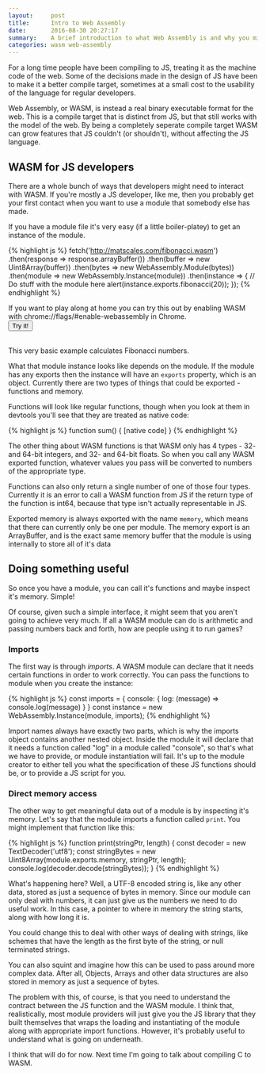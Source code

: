 ```yaml
---
layout:     post
title:      Intro to Web Assembly
date:       2016-08-30 20:27:17
summary:    A brief introduction to what Web Assembly is and why you might want to use it.
categories: wasm web-assembly
---
```


For a long time people have been compiling to JS, treating it as the machine code of the web. Some of the decisions made in the design of JS have been to make it a better compile target, sometimes at a small cost to the usability of the language for regular developers.

Web Assembly, or WASM, is instead a real binary executable format for the web. This is a compile target that is distinct from JS, but that still works with the model of the web. By being a completely seperate compile target WASM can grow features that JS couldn't (or shouldn't), without affecting the JS language.

## WASM for JS developers

There are a whole bunch of ways that developers might need to interact with WASM. If you're mostly a JS developer, like me, then you probably get your first contact when you want to use a module that somebody else has made.

If you have a module file it's very easy (if a little boiler-platey) to get an instance of the module.

{% highlight js %}
  fetch('http://matscales.com/fibonacci.wasm')
      .then(response => response.arrayBuffer())
      .then(buffer => new Uint8Array(buffer))
      .then(bytes => new WebAssembly.Module(bytes))
      .then(module => new WebAssembly.Instance(module))
      .then(instance => {
        // Do stuff with the module here
        alert(instance.exports.fibonacci(20));
      });
{% endhighlight %}

If you want to play along at home you can try this out by enabling WASM with chrome://flags/#enable-webassembly in Chrome.
<br/>
<button id="fib">Try it!</button>
<br/>
<br/>
<script>
  var button = document.getElementById('fib');
  button.addEventListener('click', function() {
    fetch('http://matscales.com/fibonacci.wasm')
        // Fuck you Jekyll!
        .then(function(response) {return response.arrayBuffer();})
        .then(function(buffer) {return new Uint8Array(buffer);})
        .then(function(bytes) {return new WebAssembly.Module(bytes);})
        .then(function(module) {return new WebAssembly.Instance(module);})
        .then(function(instance) {
          // Do stuff with the module here
          alert(instance.exports.fibonacci(20));
        });
  });
</script>

This very basic example calculates Fibonacci numbers.

What that module instance looks like depends on the module. If the module has any exports then the instance will have an `exports` property, which is an object. Currently there are two types of things that could be exported - functions and memory.

Functions will look like regular functions, though when you look at them in devtools you'll see that they are treated as native code:

{% highlight js %}
  function sum() { [native code] }
{% endhighlight %}

The other thing about WASM functions is that WASM only has 4 types - 32- and 64-bit integers, and 32- and 64-bit floats. So when you call any WASM exported function, whatever values you pass will be converted to numbers of the appropriate type.

Functions can also only return a single number of one of those four types. Currently it is an error to call a WASM function from JS if the return type of the function is int64, because that type isn't actually representable in JS.

Exported memory is always exported with the name `memory`, which means that there can currently only be one per module. The memory export is an ArrayBuffer, and is the exact same memory buffer that the module is using internally to store all of it's data

## Doing something useful

So once you have a module, you can call it's functions and maybe inspect it's memory. Simple!

Of course, given such a simple interface, it might seem that you aren't going to achieve very much. If all a WASM module can do is arithmetic and passing numbers back and forth, how are people using it to run games?

### Imports
The first way is through *imports*. A WASM module can declare that it needs certain functions in order to work correctly. You can pass the functions to module when you create the instance:

{% highlight js %}
  const imports = {
    console: {
      log: (message) => console.log(message)
    }
  }
  const instance = new WebAssembly.Instance(module, imports);
{% endhighlight %}

Import names always have exactly two parts, which is why the imports object contains another nested object. Inside the module it will declare that it needs a function called "log" in a module called "console", so that's what we have to provide, or module instantiation will fail. It's up to the module creator to either tell you what the specification of these JS functions should be, or to provide a JS script for you.

### Direct memory access
The other way to get meaningful data out of a module is by inspecting it's memory. Let's say that the module imports a function called `print`. You might implement that function like this:

{% highlight js %}
  function print(stringPtr, length) {
    const decoder = new TextDecoder('utf8');
    const stringBytes = new Uint8Array(module.exports.memory, stringPtr, length);
    console.log(decoder.decode(stringBytes));
  }
{% endhighlight %}

What's happening here? Well, a UTF-8 encoded string is, like any other data, stored as just a sequence of bytes in memory. Since our module can only deal with numbers, it can just give us the numbers we need to do useful work. In this case, a pointer to where in memory the string starts, along with how long it is.

You could change this to deal with other ways of dealing with strings, like schemes that have the length as the first byte of the string, or null terminated strings.

You can also squint and imagine how this can be used to pass around more complex data. After all, Objects, Arrays and other data structures are also stored in memory as just a sequence of bytes.

The problem with this, of course, is that you need to understand the contract between the JS function and the WASM module. I think that, realistically, most module providers will just give you the JS library that they built themselves that wraps the loading and instantiating of the module along with appropriate import functions. However, it's probably useful to understand what is going on underneath.

I think that will do for now. Next time I'm going to talk about compiling C to WASM.

